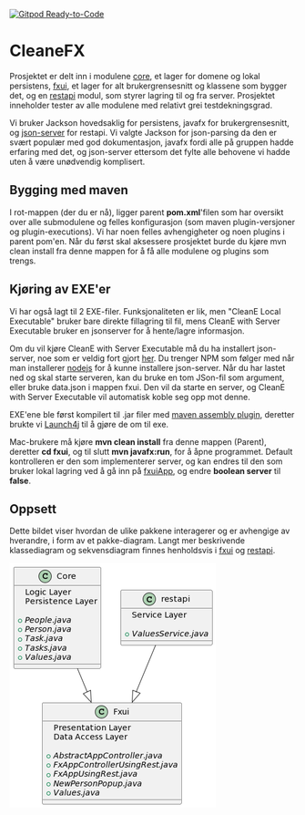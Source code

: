 [![Gitpod Ready-to-Code](https://img.shields.io/badge/Gitpod-Ready--to--Code-blue?logo=gitpod)](https://gitpod.stud.ntnu.no/#https://gitlab.stud.idi.ntnu.no/it1901/groups-2022/gr2261/gr2261)
# CleaneFX

Prosjektet er delt inn i modulene [core](core/README.md), et lager for domene og lokal persistens, [fxui](fxui/README.md), et lager for alt brukergrensesnitt og klassene som bygger det, og en [restapi](restapi/README.md) modul, som styrer lagring til og fra server. Prosjektet inneholder tester av alle modulene med relativt grei testdekningsgrad.

Vi bruker Jackson hovedsaklig for persistens, javafx for brukergrensesnitt, og [json-server](https://github.com/typicode/json-server) for restapi. Vi valgte Jackson for json-parsing da den er svært populær med god dokumentasjon, javafx fordi alle på gruppen hadde erfaring med det, og json-server ettersom det fylte alle behovene vi hadde uten å være unødvendig komplisert.

## Bygging med maven
I rot-mappen (der du er nå), ligger parent **pom.xml**'filen som har oversikt over alle submodulene og felles konfigurasjon (som maven plugin-versjoner og plugin-executions). Vi har noen felles avhengigheter og noen plugins i parent pom'en. Når du først skal aksessere prosjektet burde du kjøre mvn clean install fra denne mappen for å få alle modulene og plugins som trengs.

## Kjøring av EXE'er
Vi har også lagt til 2 EXE-filer. Funksjonaliteten er lik, men "CleanE Local Executable" bruker bare direkte fillagring til fil, mens CleanE with Server Executable bruker en jsonserver for å hente/lagre informasjon.

Om du vil kjøre CleanE with Server Executable må du ha installert json-server, noe som er veldig fort gjort [her](https://github.com/typicode/json-server). Du trenger NPM som følger med når man installerer [nodejs](https://nodejs.org/en/download/) for å kunne installere json-server.  Når du har lastet ned og skal starte serveren, kan du bruke en tom JSon-fil som argument, eller bruke data.json i mappen fxui. Den vil da starte en server, og CleanE with Server Executable vil automatisk koble seg opp mot denne.

EXE'ene ble først kompilert til .jar filer med [maven assembly plugin](https://maven.apache.org/plugins/maven-assembly-plugin/), deretter brukte vi [Launch4j](https://launch4j.sourceforge.net/) til å gjøre de om til exe.

Mac-brukere må kjøre **mvn clean install** fra denne mappen (Parent), deretter **cd fxui**, og til slutt **mvn javafx:run**, for å åpne programmet. Default kontrolleren er den som implementerer server, og kan endres til den som bruker lokal lagring ved å gå inn på [fxuiApp](fxui/src/main/java/fxui/FxApp.java), og endre **boolean server** til **false**.

## Oppsett

Dette bildet viser hvordan de ulike pakkene interagerer og er avhengige av hverandre, i form av et pakke-diagram. Langt mer beskrivende klassediagram og sekvensdiagram finnes henholdsvis i [fxui](fxui/src/main/java/fxui) og [restapi](restapi/src/main/java/cleane/restapi).

![Package diagram](Package.png)
